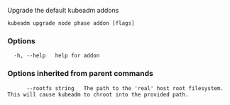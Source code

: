 
Upgrade the default kubeadm addons

```
kubeadm upgrade node phase addon [flags]
```

### Options

```
  -h, --help   help for addon
```

### Options inherited from parent commands

```
      --rootfs string   The path to the 'real' host root filesystem. This will cause kubeadm to chroot into the provided path.
```
